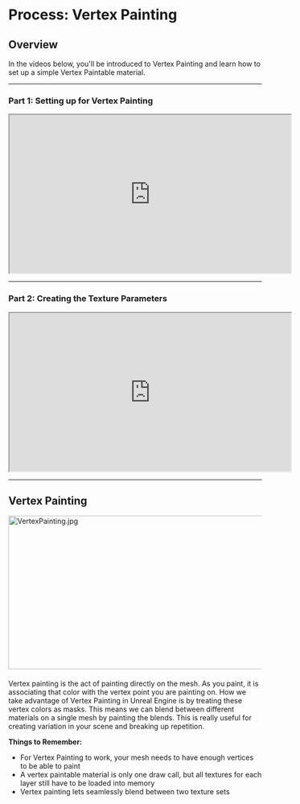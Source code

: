 # Process: Vertex Painting

<h2>Overview</h2>
<p>In the videos below, you'll be introduced to Vertex Painting and learn how to set up a simple Vertex Paintable material.</p>
<hr>
<h3>Part 1: Setting up for Vertex Painting</h3>
<p><iframe src="https://www.youtube.com/embed/l4piMRgup6s?rel=0" width="560" height="315" allowfullscreen="allowfullscreen" allow="accelerometer; autoplay; clipboard-write; encrypted-media; gyroscope; picture-in-picture"></iframe></p>
<hr>
<h3>Part 2: Creating the Texture Parameters</h3>
<p><iframe src="https://www.youtube.com/embed/3yqKmiVboFo?rel=0" width="560" height="315" allowfullscreen="allowfullscreen" allow="accelerometer; autoplay; clipboard-write; encrypted-media; gyroscope; picture-in-picture"></iframe></p>
<hr>
<h2>Vertex Painting</h2>
<p dir="ltr"><img style="float: right; padding: 0 0 20px 20px;" src="https://vertexschool.instructure.com/courses/17/files/860/preview" alt="VertexPainting.jpg" width="600" height="305" data-api-endpoint="https://vertexschool.instructure.com/api/v1/courses/17/files/860" data-api-returntype="File"></p>
<p style="text-align: left;">Vertex painting is the act of painting directly on the mesh. As you paint, it is associating that color with the vertex point you are painting on. How we take advantage of Vertex Painting in Unreal Engine is by treating these vertex colors as masks. This means we can blend between different materials on a single mesh by painting the blends. This is really useful for creating variation in your scene and breaking up repetition.</p>
<p><strong>Things to Remember:</strong></p>
<ul>
<li>For Vertex Painting to work, your mesh needs to have enough vertices to be able to paint</li>
<li>A vertex paintable material is only one draw call, but all textures for each layer still have to be loaded into memory</li>
<li>Vertex painting lets seamlessly blend between two texture sets</li>
</ul>
<p>&nbsp;</p>